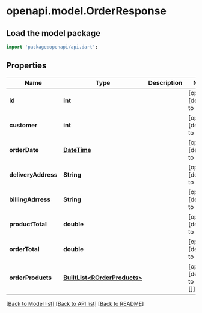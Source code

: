 # openapi.model.OrderResponse

## Load the model package
```dart
import 'package:openapi/api.dart';
```

## Properties
Name | Type | Description | Notes
------------ | ------------- | ------------- | -------------
**id** | **int** |  | [optional] [default to null]
**customer** | **int** |  | [optional] [default to null]
**orderDate** | [**DateTime**](DateTime.md) |  | [optional] [default to null]
**deliveryAddress** | **String** |  | [optional] [default to null]
**billingAdrress** | **String** |  | [optional] [default to null]
**productTotal** | **double** |  | [optional] [default to null]
**orderTotal** | **double** |  | [optional] [default to null]
**orderProducts** | [**BuiltList&lt;ROrderProducts&gt;**](ROrderProducts.md) |  | [optional] [default to const []]

[[Back to Model list]](../README.md#documentation-for-models) [[Back to API list]](../README.md#documentation-for-api-endpoints) [[Back to README]](../README.md)


